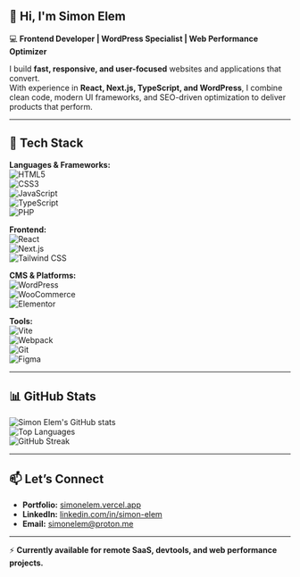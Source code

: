 ## 👋 Hi, I'm Simon Elem

💻 **Frontend Developer | WordPress Specialist | Web Performance Optimizer**

I build **fast, responsive, and user-focused** websites and applications that convert.  
With experience in **React, Next.js, TypeScript, and WordPress**, I combine clean code, modern UI frameworks, and SEO-driven optimization to deliver products that perform.

---

## 🚀 Tech Stack

**Languages & Frameworks:**  
![HTML5](https://img.shields.io/badge/-HTML5-E34F26?logo=html5&logoColor=fff)  
![CSS3](https://img.shields.io/badge/-CSS3-1572B6?logo=css3&logoColor=fff)  
![JavaScript](https://img.shields.io/badge/-JavaScript-F7DF1E?logo=javascript&logoColor=000)  
![TypeScript](https://img.shields.io/badge/-TypeScript-3178C6?logo=typescript&logoColor=fff)  
![PHP](https://img.shields.io/badge/-PHP-777BB4?logo=php&logoColor=fff)  

**Frontend:**  
![React](https://img.shields.io/badge/-React-61DAFB?logo=react&logoColor=000)  
![Next.js](https://img.shields.io/badge/-Next.js-000000?logo=next.js&logoColor=fff)  
![Tailwind CSS](https://img.shields.io/badge/-Tailwind%20CSS-38B2AC?logo=tailwind-css&logoColor=fff)  

**CMS & Platforms:**  
![WordPress](https://img.shields.io/badge/-WordPress-21759B?logo=wordpress&logoColor=fff)  
![WooCommerce](https://img.shields.io/badge/-WooCommerce-96588A?logo=woocommerce&logoColor=fff)  
![Elementor](https://img.shields.io/badge/-Elementor-92003B?logo=elementor&logoColor=fff)  

**Tools:**  
![Vite](https://img.shields.io/badge/-Vite-646CFF?logo=vite&logoColor=fff)  
![Webpack](https://img.shields.io/badge/-Webpack-8DD6F9?logo=webpack&logoColor=000)  
![Git](https://img.shields.io/badge/-Git-F05032?logo=git&logoColor=fff)  
![Figma](https://img.shields.io/badge/-Figma-F24E1E?logo=figma&logoColor=fff)  

---

## 📊 GitHub Stats

![Simon Elem's GitHub stats](https://github-readme-stats.vercel.app/api?username=Elemsimon&show_icons=true&theme=tokyonight)  
![Top Languages](https://github-readme-stats.vercel.app/api/top-langs/?username=Elemsimon&layout=compact&theme=tokyonight)  
![GitHub Streak](https://streak-stats.demolab.com/?user=Elemsimon&theme=tokyonight)

---

## 📫 Let’s Connect

- **Portfolio:** [simonelem.vercel.app](https://simonelem.vercel.app)  
- **LinkedIn:** [linkedin.com/in/simon-elem](https://linkedin.com/in/simon-elem)  
- **Email:** simonelem@proton.me  

---

⚡ **Currently available for remote SaaS, devtools, and web performance projects.**


<!--
**Elemsimon/Elemsimon** is a ✨ _special_ ✨ repository because its `README.md` (this file) appears on your GitHub profile.

Here are some ideas to get you started:

- 🔭 I’m currently working on ...
- 🌱 I’m currently learning ...
- 👯 I’m looking to collaborate on ...
- 🤔 I’m looking for help with ...
- 💬 Ask me about ...
- 📫 How to reach me: ...
- 😄 Pronouns: ...
- ⚡ Fun fact: ...
-->
